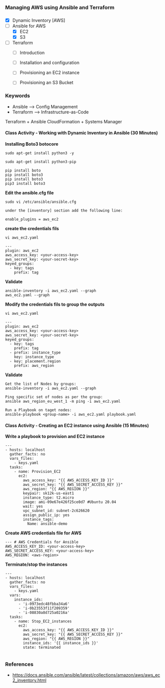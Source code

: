 ### ###############################
### Managing AWS using Ansible and Terraform
### ###############################


- [x] Dynamic Inventory [AWS]
- [ ] Ansible for AWS
    - [x] EC2
    - [x] S3
- [ ] Terraform
    - [ ] Introduction
    - [ ] Installation and configuration
    - [ ] Provisioning an EC2 instance
    - [ ] Provisioning an S3 Bucket


### Keywords

- Ansible --> Config Management
- Terraform --> Infrastructure-as-Code

Terraform + Ansible
CloudFormation + Systems Manager
#### Class Activity - Working with Dynamic Inventory in Ansible (30 Minutes)

**Installing Boto3 botocore**
```
sudo apt-get install python3 -y

sudo apt-get install python3-pip

pip install boto
pip install boto3
pip install boto3
pip3 install boto3
```

**Edit the ansible.cfg file**
```
sudo vi /etc/ansible/ansible.cfg

under the [inventory] section add the following line:

enable_plugins = aws_ec2
```

**create the credentials fils**
```
vi aws_ec2.yaml

---
plugin: aws_ec2
aws_access_key: <your-access-key>
aws_secret_key: <your-secret-key>
keyed_groups:
  - key: tags
    prefix: tag
```
**Validate**
```
ansible-inventory -i aws_ec2.yaml --graph
aws_ec2.yaml --graph
```

**Modify the credentials fils to group the outputs**
```
vi aws_ec2.yaml

---
plugin: aws_ec2
aws_access_key: <your-access-key>
aws_secret_key: <your-secret-key>
keyed_groups:
  - key: tags
    prefix: tag
  - prefix: instance_type
    key: instance_type
  - key: placement.region
    prefix: aws_region
```

**Validate**
```
Get the list of Nodes by groups:
ansible-inventory -i aws_ec2.yaml --graph

Ping specific set of nodes as per the group:
ansible aws_region_eu_west_1 -m ping -i aws_ec2.yaml

Run a Playbook on taget nodes:
ansible-playbook <group-name> -i aws_ec2.yaml playbook.yaml
```

#### Class Activity - Creating an EC2 instance using Ansible (15 Minutes)

**Write a playbook to provision and EC2 instance**
```
---
- hosts: localhost
  gather_facts: no
  vars_files:
    - keys.yaml
  tasks:
    - name: Provision_EC2
      ec2:
        aws_access_key: "{{ AWS_ACCESS_KEY_ID }}"
        aws_secret_key: "{{ AWS_SECRET_ACCESS_KEY }}"
        aws_region: "{{ AWS_REGION }}"
        keypair: sk12k-us-east1
        instance_type: t2.micro
        image: ami-09e67e426f25ce0d7 #Ubuntu 20.04
        wait: yes
        vpc_subnet_id: subnet-2c626620
        assign_public_ip: yes
        instance_tags:
          Name: ansible-demo
```

**Create AWS credentials file for AWS**
```
--- # AWS Credentials for Ansible
AWS_ACCESS_KEY_ID: <your-access-key>
AWS_SECRET_ACCESS_KEY: <your-access-key>
AWS_REGION: <aws-region>
```

**Terminate/stop the instances**

```
---
- hosts: localhost
  gather_facts: no
  vars_files:
    - keys.yaml
  vars:
    instance_ids:
      - 'i-0973edc48fbba34a6'
      - 'i-0b23553f11f209359'
      - 'i-08830a8d725a0216a'
  tasks:
    - name: Stop_EC2_instances
      ec2:
        aws_access_key: "{{ AWS_ACCESS_KEY_ID }}"
        aws_secret_key: "{{ AWS_SECRET_ACCESS_KEY }}"
        aws_region: "{{ AWS_REGION }}"
        instance_ids: '{{ instance_ids }}'
        state: terminated
   
```

### References

- https://docs.ansible.com/ansible/latest/collections/amazon/aws/aws_ec2_inventory.html
